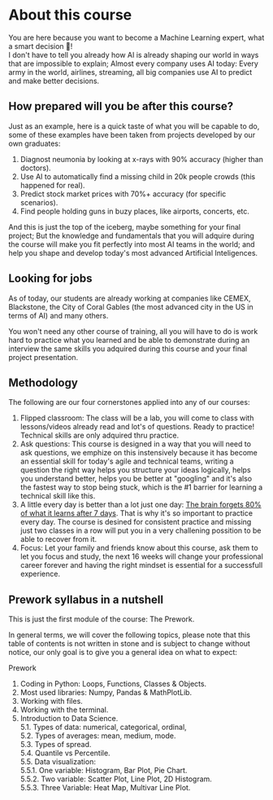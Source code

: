# About this course

You are here because you want to become a Machine Learning expert, what a smart decision 🤯!   
I don't have to tell you already how AI is already shaping our world in ways that are impossible to explain; Almost every company uses AI today: Every army in the world, airlines, streaming, all big companies use AI to predict and make better decisions.

## How prepared will you be after this course?

Just as an example, here is a quick taste of what you will be capable to do, some of these examples have been taken from projects developed by our own graduates:
1. Diagnost neumonia by looking at x-rays with 90% accuracy (higher than doctors).
2. Use AI to automatically find a missing child in 20k people crowds (this happened for real).
3. Predict stock market prices with 70%+ accuracy (for specific scenarios).
4. Find people holding guns in buzy places, like airports, concerts, etc.

And this is just the top of the iceberg, maybe something for your final project; But the knowledge and fundamentals that you will adquire during the course will make you fit perfectly into most AI teams in the world; and help you shape and develop today's most advanced Artificial Inteligences.

## Looking for jobs

As of today, our students are already working at companies like CEMEX, Blackstone, the City of Coral Gables (the most advanced city in the US in terms of AI) and many others.

You won't need any other course of training, all you will have to do is work hard to practice what you learned and be able to demonstrate during an interview the same skills you adquired during this course and your final project presentation.

## Methodology

The following are our four cornerstones applied into any of our courses:

1. Flipped classroom: The class will be a lab, you will come to class with lessons/videos already read and lot's of questions. Ready to practice! Technical skills are only adquired thru practice.
2. Ask questions: This course is designed in a way that you will need to ask questions, we emphize on this instensively because it has become an essential skill for today's agile and technical teams, writing a question the right way helps you structure your ideas logically, helps you understand better, helps you be better at "googling" and it's also the fastest way to stop being stuck, which is the #1 barrier for learning a technical skill like this.
3. A little every day is better than a lot just one day: [The brain forgets 80% of what it learns after 7 days](https://www.mindtools.com/pages/article/forgetting-curve.htm). That is why it's so important to practice every day. The course is desined for consistent practice and missing just two classes in a row will put you in a very challening possition to be able to recover from it.
4. Focus: Let your family and friends know about this course, ask them to let you focus and study, the next 16 weeks will change your professional career forever and having the right mindset is essential for a successfull experience.

## Prework syllabus in a nutshell

This is just the first module of the course: The Prework.

In general terms, we will cover the following topics, please note that this table of contents is not written in stone and is subject to change without notice, our only goal is to give you a general idea on what to expect:

Prework

1. Coding in Python: Loops, Functions, Classes & Objects.  
2. Most used libraries: Numpy, Pandas & MathPlotLib.  
3. Working with files.  
4. Working with the terminal.  
5. Introduction to Data Science.  
    5.1. Types of data: numerical, categorical, ordinal,   
    5.2. Types of averages: mean, medium, mode.  
    5.3. Types of spread.   
    5.4. Quantile vs Percentile.  
    5.5. Data visualization:   
            5.5.1. One variable: Histogram, Bar Plot, Pie Chart.  
            5.5.2. Two variable: Scatter Plot, Line Plot, 2D Histogram.  
            5.5.3. Three Variable: Heat Map, Multivar Line Plot.  

